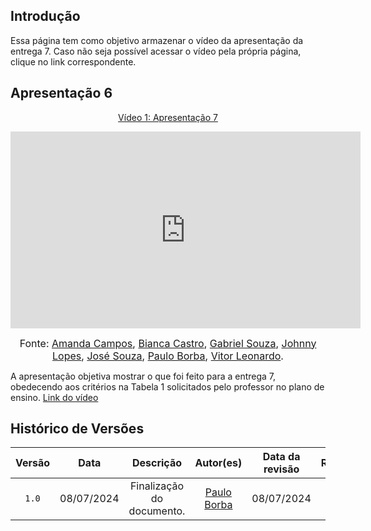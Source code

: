 ## Introdução

Essa página tem como objetivo armazenar o vídeo da apresentação da entrega 7. Caso não seja possível acessar o vídeo pela própria página, clique no link correspondente.

## Apresentação 6
<div align="center">
<p style="text-align: center"><a href="" target="blanket">Vídeo 1: Apresentação 7</a></p>
</div>

<iframe width="560" height="315" src="https://www.youtube.com/embed/P-P7sfKqgak?si=Kjvax-7Rl7VEgvpk" title="YouTube video player" frameborder="0" allow="accelerometer; autoplay; clipboard-write; encrypted-media; gyroscope; picture-in-picture; web-share" referrerpolicy="strict-origin-when-cross-origin" allowfullscreen></iframe>

<font size="3"><p style="text-align: center">Fonte: [Amanda Campos](https://github.com/acamposs), [Bianca Castro](https://github.com/BiancaPatrocinio7), [Gabriel Souza](https://github.com/GabrielMS00), [Johnny Lopes](https://github.com/JohnnyLopess), [José Souza](https://github.com/JoseFilipi), [Paulo Borba](https://github.com/paulohborba), [Vitor Leonardo](https://github.com/vitorfleonardo).</p></font>


A apresentação objetiva mostrar o que foi feito para a entrega 7, obedecendo aos critérios na Tabela 1 solicitados pelo professor no plano de ensino. [Link do vídeo](https://www.youtube.com/embed/TTnMrcIVM5U?si=0v_8LNB4ZdX_F6U5)

## Histórico de Versões

| Versão | Data | Descrição | Autor(es) | Data da revisão | Revisor(es) |
| :--: | :--: | :--: | :--: | :--: | :--: |
|`1.0` | 08/07/2024 | Finalização do documento. |[Paulo Borba](https://github.com/paulohborba) | 08/07/2024 | [Amanda Campos](https://github.com/acamposs) |